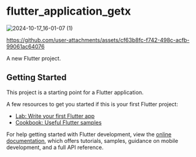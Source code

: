 # flutter_application_getx

![2024-10-17_16-01-07 (1)](https://github.com/user-attachments/assets/f8eba980-dca6-4e14-aa4d-00bc2dfa632f)



https://github.com/user-attachments/assets/cf63b8fc-f742-498c-acfb-99061ac64076


A new Flutter project.

## Getting Started

This project is a starting point for a Flutter application.

A few resources to get you started if this is your first Flutter project:

- [Lab: Write your first Flutter app](https://docs.flutter.dev/get-started/codelab)
- [Cookbook: Useful Flutter samples](https://docs.flutter.dev/cookbook)

For help getting started with Flutter development, view the
[online documentation](https://docs.flutter.dev/), which offers tutorials,
samples, guidance on mobile development, and a full API reference.
